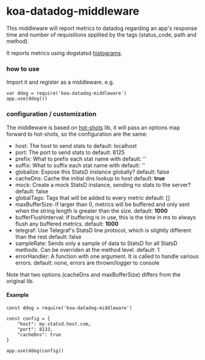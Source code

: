 koa-datadog-middleware
======================

This middleware will report metrics to datadog regarding an app's response time and number of requisitions spplited by the tags (status_code, path and method).

It reports metrics using dogstatsd [histograms](https://docs.datadoghq.com/developers/dogstatsd/#histograms).

### how to use
Import it and register as a middleware. e.g.
```
var ddog = require('koa-datadog-middleware')
app.use(ddog())
```

### configuration / customization
The middleware is based on [hot-shots](https://github.com/brightcove/hot-shots) lib, it will pass an options map forward to hot-shots, so the configuration are the same:

* host: The host to send stats to default: localhost
* port: The port to send stats to default: 8125
* prefix: What to prefix each stat name with default: ''
* suffix: What to suffix each stat name with default: ''
* globalize: Expose this StatsD instance globally? default: false
* cacheDns: Cache the initial dns lookup to host default: **true**
* mock: Create a mock StatsD instance, sending no stats to the server? default: false
* globalTags: Tags that will be added to every metric default: []
* maxBufferSize: If larger than 0, metrics will be buffered and only sent when the string length is greater than the size. default: **1000**
* bufferFlushInterval: If buffering is in use, this is the time in ms to always flush any buffered metrics. default: **1000**
* telegraf: Use Telegraf's StatsD line protocol, which is slightly different than the rest default: false
* sampleRate: Sends only a sample of data to StatsD for all StatsD methods. Can be overriden at the method level. default: 1
* errorHandler: A function with one argument. It is called to handle various errors. default: none, errors are thrown/logger to console

Note that two options (cacheDns and maxBufferSize) differs from the original lib.

#### Example

```
const ddog = require('koa-datadog-middleware')

const config = {
    "host": my.statsd.host.com,
    "port": 8133,
    "cacheDns": true
}

app.use(ddog(config))
```
